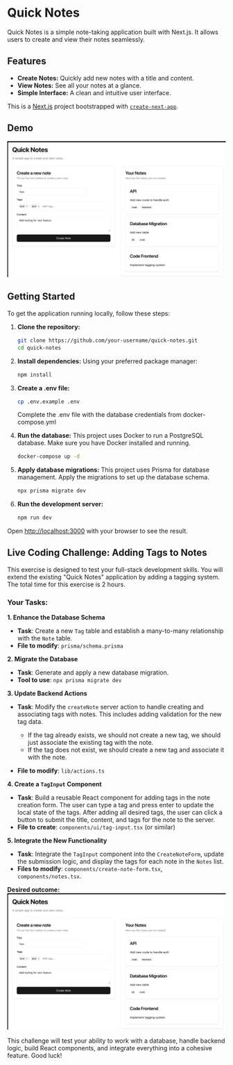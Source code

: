 # Quick Notes

Quick Notes is a simple note-taking application built with Next.js. It allows users to create and view their notes seamlessly.

## Features

- **Create Notes:** Quickly add new notes with a title and content.
- **View Notes:** See all your notes at a glance.
- **Simple Interface:** A clean and intuitive user interface.

This is a [Next.js](https://nextjs.org/) project bootstrapped with [`create-next-app`](https://github.com/vercel/next.js/tree/canary/packages/create-next-app).

## Demo

![Quick Notes Demo](./public/desired_output.png)

## Getting Started

To get the application running locally, follow these steps:

1.  **Clone the repository:**
    ```bash
    git clone https://github.com/your-username/quick-notes.git
    cd quick-notes
    ```

2.  **Install dependencies:**
    Using your preferred package manager:
    ```bash
    npm install
    ```
3.  **Create a .env file:**
    ```bash
    cp .env.example .env
    ```
    Complete the .env file with the database credentials from docker-compose.yml

4.  **Run the database:**
    This project uses Docker to run a PostgreSQL database. Make sure you have Docker installed and running.
    ```bash
    docker-compose up -d
    ```

4.  **Apply database migrations:**
    This project uses Prisma for database management. Apply the migrations to set up the database schema.
    ```bash
    npx prisma migrate dev
    ```

5.  **Run the development server:**
    ```bash
    npm run dev
    ```

Open [http://localhost:3000](http://localhost:3000) with your browser to see the result.

## Live Coding Challenge: Adding Tags to Notes

This exercise is designed to test your full-stack development skills. You will extend the existing "Quick Notes" application by adding a tagging system. The total time for this exercise is 2 hours.

### Your Tasks:

**1. Enhance the Database Schema**

- **Task**: Create a new `Tag` table and establish a many-to-many relationship with the `Note` table.
- **File to modify**: `prisma/schema.prisma`

**2. Migrate the Database**

- **Task**: Generate and apply a new database migration.
- **Tool to use**: `npx prisma migrate dev`

**3. Update Backend Actions**

- **Task**: Modify the `createNote` server action to handle creating and associating tags with notes. This includes adding validation for the new tag data. 
    - If the tag already exists, we should not create a new tag, we should just associate the existing tag with the note.
    - If the tag does not exist, we should create a new tag and associate it with the note.

- **File to modify**: `lib/actions.ts`

**4. Create a `TagInput` Component**

- **Task**: Build a reusable React component for adding tags in the note creation form. The user can type a tag and press enter to update the local state of the tags. After adding all desired tags, the user can click a button to submit the title, content, and tags for the note to the server.
- **File to create**: `components/ui/tag-input.tsx` (or similar)

**5. Integrate the New Functionality**

- **Task**: Integrate the `TagInput` component into the `CreateNoteForm`, update the submission logic, and display the tags for each note in the `Notes` list.
- **Files to modify**: `components/create-note-form.tsx`, `components/notes.tsx`.

**Desired outcome:**
![image](./public/desired_output.png)

This challenge will test your ability to work with a database, handle backend logic, build React components, and integrate everything into a cohesive feature. Good luck!

